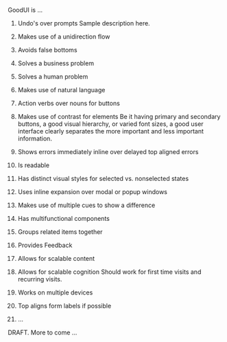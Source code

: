 GoodUI is ...

1) Undo's over prompts
Sample description here. 

2) Makes use of a unidirection flow

3) Avoids false bottoms

4) Solves a business problem

5) Solves a human problem

6) Makes use of natural language

7) Action verbs over nouns for buttons

8) Makes use of contrast for elements
Be it having primary and secondary buttons, a good visual hierarchy, or varied font sizes, a good user interface clearly separates the more important and less important information.

9) Shows errors immediately inline over delayed top aligned errors

10) Is readable

11) Has distinct visual styles for selected vs. nonselected states

12) Uses inline expansion over modal or popup windows

13) Makes use of multiple cues to show a difference

14) Has multifunctional components

15) Groups related items together

16) Provides Feedback

17) Allows for scalable content

18) Allows for scalable cognition
Should work for first time visits and recurring visits.

19) Works on multiple devices

20) Top aligns form labels if possible

21) ...

DRAFT. More to come ... 
